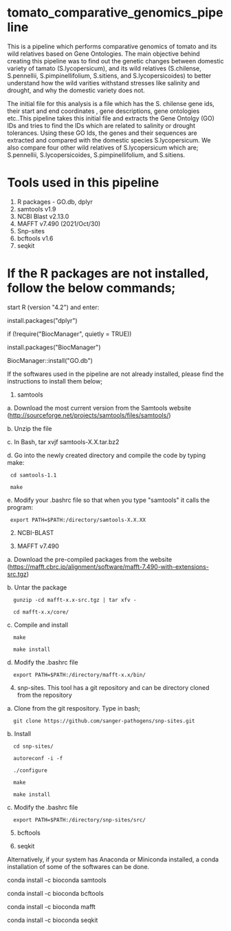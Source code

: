 # tomato_comparative_genomics_pipeline
This is a pipeline which performs comparative genomics of tomato and its wild relatives based on Gene Ontologies.
The main objective behind creating this pipeline was to find out the genetic changes between domestic variety of tamato (S.lycopersicum), and its wild relatives (S.chilense, S.pennellii, S.pimpinellifolium, S.sitiens, and S.lycopersicoides) to better understand how the wild varities withstand stresses like salinity and drought, and why the domestic variety does not.

The initial file for this analysis is a file which has the S. chilense gene ids, their start and end coordinates , gene descriptions, gene ontologies etc..This pipeline takes this initial file and extracts the Gene Ontolgy (GO) IDs and tries to find the IDs which are related to salinity or drought tolerances. Using these GO Ids, the genes and their sequences are extracted and compared with the domestic species S.lycopersicum. We also compare four other wild relatives of S.lycopersicum which are; S.pennellii, S.lycopersicoides, S.pimpinellifolium, and S.sitiens. 

# Tools used in this pipeline
1. R packages - GO.db, dplyr
2. samtools v1.9
3. NCBI Blast v2.13.0
4. MAFFT v7.490 (2021/Oct/30)
5. Snp-sites
6. bcftools v1.6 
7. seqkit

# If the R packages are not installed, follow the below commands;
start R (version "4.2") and enter:

install.packages("dplyr")

if (!require("BiocManager", quietly = TRUE))

install.packages("BiocManager")

BiocManager::install("GO.db")

If the softwares used in the pipeline are not already installed, please find the  instructions to install them below;

1. samtools

  a.  Download the most current version from the Samtools website (http://sourceforge.net/projects/samtools/files/samtools/)
  
  b. Unzip the file
  
  c. In Bash,
      tar xvjf samtools-X.X.tar.bz2 
      
  d. Go into the newly created directory and compile the code by typing make:
  
     cd samtools-1.1
     
     make
     
  e. Modify your .bashrc file so that when you type "samtools" it calls the program:
  
     export PATH=$PATH:/directory/samtools-X.X.XX 

2. NCBI-BLAST

3. MAFFT v7.490

  a. Download the pre-compiled packages from the website (https://mafft.cbrc.jp/alignment/software/mafft-7.490-with-extensions-src.tgz)
  
  b. Untar the package
  
      gunzip -cd mafft-x.x-src.tgz | tar xfv -
      
      cd mafft-x.x/core/
      
  c. Compile and install
  
      make 
      
      make install
      
  d. Modify the .bashrc file
  
      export PATH=$PATH:/directory/mafft-x.x/bin/
      
4. snp-sites. This tool has a git repository and can be directory cloned from the repository

  a. Clone from the git respository. Type in bash;
  
      git clone https://github.com/sanger-pathogens/snp-sites.git
      
  b. Install
  
      cd snp-sites/
      
      autoreconf -i -f
      
      ./configure
      
      make
      
      make install
      
  c. Modify the .bashrc file
  
      export PATH=$PATH:/directory/snp-sites/src/
      
5. bcftools

7. seqkit

Alternatively, if your system has Anaconda or Miniconda installed, a conda installation of some of the softwares can be done. 

conda install -c bioconda samtools

conda install -c bioconda bcftools

conda install -c bioconda mafft

conda install -c bioconda seqkit
